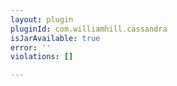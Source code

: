 ```yaml
---
layout: plugin
pluginId: com.williamhill.cassandra
isJarAvailable: true
error: ''
violations: []

---
```

